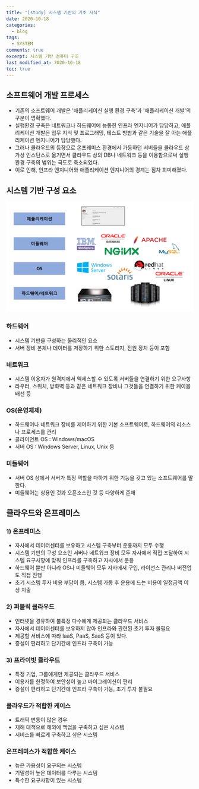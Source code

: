 ```yaml
---
title: "[study] 시스템 기반의 기초 지식"
date: 2020-10-18
categories:
  - blog
tags:
  - SYSTEM
comments: true
excerpt: 시스템 기반 컴퓨터 구조
last_modified_at: 2020-10-18
toc: true
---
```


## 소프트웨어 개발 프로세스

- 기존의 소프트웨어 개발은 '애플리케이션 실행 환경 구축'과 '애플리케이션 개발'의 구분이 명확했다.
- 실행환경 구축은 네트워크나 하드웨어에 능통한 인프라 엔지니어가 담당하고, 애플리케이션 개발은 업무 지식 및 프로그래밍, 테스트 방법과 같은 기술을 잘 아는 애플리케이션 엔지니어가 담당했다.
- 그러나 클라우드의 등장으로 온프레미스 환경에서 가동하던 서버들을 클라우드 상 가상 인스턴스로 옮기면서 클라우드 상의 DB나 네트워크 등을 이용함으로써 실행 환경 구축의 범위는 극도로 축소되었다.
- 이로 인해, 인프라 엔지니어와 애플리케이션 엔지니어의 경계는 점차 희미해졌다. 

## 시스템 기반 구성 요소

![docker](/assets/images/docker/basic01.png) 


### 하드웨어

- 시스템 기반을 구성하는 물리적인 요소
- 서버 장비 본체나 데이터를 저장하기 위한 스토리지, 전원 장치 등이 포함

### 네트워크 
- 시스템 이용자가 원격지에서 엑세스할 수 있도록 서버들을 연결하기 위한 요구사항
- 라우터, 스위치, 방화벽 등과 같은 네트워크 장비나 그것들을 연결하기 위한 케이블 배선 등

### OS(운영체제)
- 하드웨어나 네트워크 장비를 제어하기 위한 기본 소프트웨어로, 하드웨어의 리소스나 프로세스를 관리
- 클라이언트 OS : Windows/macOS
- 서버 OS : Windows Server, Linux, Unix 등

### 미들웨어
- 서버 OS 상에서 서버가 특정 역할을 다하기 위한 기능을 갖고 있는 소프트웨어를 말한다.
- 미들웨어는 상용인 것과 오픈소스인 것 등 다양하게 존재


## 클라우드와 온프레미스

### 1) 온프레미스
- 자사에서 데이터센터를 보유하고 시스템 구축부터 운용까지 모두 수행
- 시스템 기반의 구성 요소인 서버나 네트워크 장비 모두 자사에서 직접 조달하여 시스템 요구사항에 맞춰 인프라를 구축하고 자사에서 운용
- 하드웨어 뿐만 아니라 OS나 미들웨어 모두 자사에서 구입, 라이선스 관리나 버전업도 직접 진행
- 초기 시스템 투자 비용 부담이 큼, 시스템 가동 후 운용에 드는 비용이 일정금액 이상 지출

### 2) 퍼블릭 클라우드
- 인터넷을 경유하여 불특정 다수에게 제공되는 클라우드 서비스
- 자사에서 데이터센터를 보유하지 않아 인프라와 관련된 초기 투자 불필요
- 제공할 서비스에 따라 IaaS, PaaS, SaaS 등이 있다.
- 증설이 편리하고 단기간에 인프라 구축이 가능

### 3) 프라이빗 클라우드
- 특정 기업, 그룹에게만 제공되는 클라우드 서비스 
- 이용자를 한정하여 보안성이 높고 마이그레이션이 편리
- 증설이 편리하고 단기간에 인프라 구축이 가능, 초기 투자 불필요


### 클라우드가 적합한 케이스

- 트래픽 변동이 많은 경우
- 재해 대책으로 해외에 백업을 구축하고 싶은 시스템
- 서비스를 빠르게 구축하고 싶은 시스템

### 온프레미스가 적합한 케이스

- 높은 가용성이 요구되는 시스템
- 기밀성이 높은 데이터를 다루는 시스템 
- 특수한 요구사항이 있는 시스템








